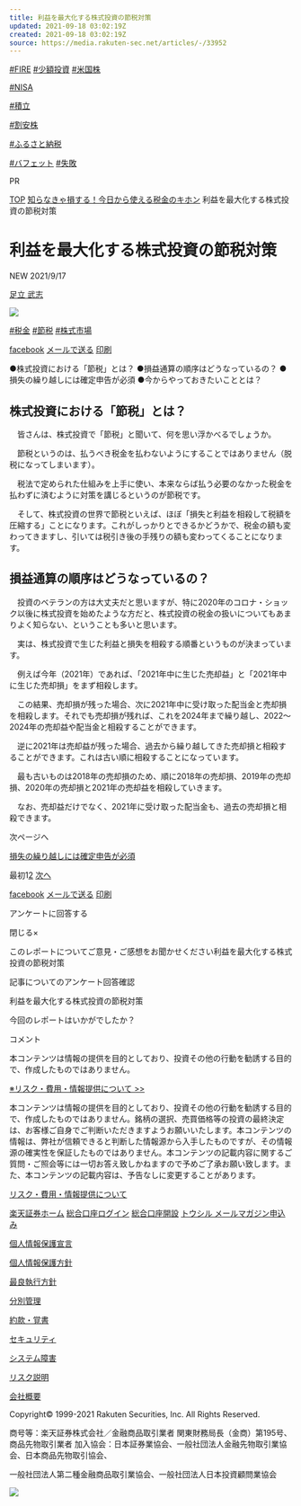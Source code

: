 ```yaml
---
title: 利益を最大化する株式投資の節税対策
updated: 2021-09-18 03:02:19Z
created: 2021-09-18 03:02:19Z
source: https://media.rakuten-sec.net/articles/-/33952
---
```


 [#FIRE](https://media.rakuten-sec.net/ud/theme_simple/theme_code/FIRE)
 [#少額投資](https://media.rakuten-sec.net/ud/theme_simple/theme_code/shougaku)
 [#米国株](https://media.rakuten-sec.net/ud/theme_simple/theme_code/US-stocks)

 [#NISA](https://media.rakuten-sec.net/ud/theme_simple/theme_code/tsumitatenisa-beginner)

 [#積立](https://media.rakuten-sec.net/search?fulltext=%E7%A9%8D%E7%AB%8B%E6%8A%95%E8%B3%87)

 [#割安株](https://media.rakuten-sec.net/ud/theme_simple/theme_code/growth-vs-value)

 [#ふるさと納税](https://media.rakuten-sec.net/ud/theme_simple/theme_code/furusato-nozei)

 [#バフェット](https://media.rakuten-sec.net/ud/theme_simple/theme_code/buffett)
 [#失敗](https://media.rakuten-sec.net/ud/theme_simple/theme_code/shippai-rule)

PR

 [TOP](https://media.rakuten-sec.net/)  [知らなきゃ損する！今日から使える税金のキホン](https://media.rakuten-sec.net/category/inheritance)  利益を最大化する株式投資の節税対策

# 利益を最大化する株式投資の節税対策

 NEW 2021/9/17

[足立 武志](https://media.rakuten-sec.net/list/authors/article?author_name=%E8%B6%B3%E7%AB%8B+%E6%AD%A6%E5%BF%97)

 ![](https://m-rakuten.ismcdn.jp/mwimgs/8/b/1100/img_8bc40cf381ec4078c3cae5ff204f092e89085.jpg)

 [#税金](https://media.rakuten-sec.net/search?keyword%5B%5D=%E7%A8%8E%E9%87%91)  [#節税](https://media.rakuten-sec.net/search?keyword%5B%5D=%E7%AF%80%E7%A8%8E)  [#株式市場](https://media.rakuten-sec.net/search?keyword%5B%5D=%E6%A0%AA%E5%BC%8F%E5%B8%82%E5%A0%B4)

 [facebook](http://www.facebook.com/share.php?u=https://media.rakuten-sec.net/articles/-/33952)  [メールで送る](mailto:?subject=%E5%88%A9%E7%9B%8A%E3%82%92%E6%9C%80%E5%A4%A7%E5%8C%96%E3%81%99%E3%82%8B%E6%A0%AA%E5%BC%8F%E6%8A%95%E8%B3%87%E3%81%AE%E7%AF%80%E7%A8%8E%E5%AF%BE%E7%AD%96&body=%E6%A5%BD%E5%A4%A9%E8%A8%BC%E5%88%B8%E3%83%88%E3%82%A6%E3%82%B7%E3%83%AB%E3%81%AE%E8%A8%98%E4%BA%8B%E3%82%92%E3%82%B7%E3%82%A7%E3%82%A2%0A%E5%88%A9%E7%9B%8A%E3%82%92%E6%9C%80%E5%A4%A7%E5%8C%96%E3%81%99%E3%82%8B%E6%A0%AA%E5%BC%8F%E6%8A%95%E8%B3%87%E3%81%AE%E7%AF%80%E7%A8%8E%E5%AF%BE%E7%AD%96%0Ahttps://media.rakuten-sec.net/articles/-/33952)  [印刷](https://media.rakuten-sec.net/articles/print/33952)

●株式投資における「節税」とは？
●損益通算の順序はどうなっているの？
●損失の繰り越しには確定申告が必須
●今からやっておきたいこととは？

## 株式投資における「節税」とは？

　皆さんは、株式投資で「節税」と聞いて、何を思い浮かべるでしょうか。

　節税というのは、払うべき税金を払わないようにすることではありません（脱税になってしまいます）。

　税法で定められた仕組みを上手に使い、本来ならば払う必要のなかった税金を払わずに済むように対策を講じるというのが節税です。

　そして、株式投資の世界で節税といえば、ほぼ「損失と利益を相殺して税額を圧縮する」ことになります。これがしっかりとできるかどうかで、税金の額も変わってきますし、引いては税引き後の手残りの額も変わってくることになります。

## 損益通算の順序はどうなっているの？

　投資のベテランの方は大丈夫だと思いますが、特に2020年のコロナ・ショック以後に株式投資を始めたような方だと、株式投資の税金の扱いについてもあまりよく知らない、ということも多いと思います。

　実は、株式投資で生じた利益と損失を相殺する順番というものが決まっています。

　例えば今年（2021年）であれば、「2021年中に生じた売却益」と「2021年中に生じた売却損」をまず相殺します。

　この結果、売却損が残った場合、次に2021年中に受け取った配当金と売却損を相殺します。それでも売却損が残れば、これを2024年まで繰り越し、2022～2024年の売却益や配当金と相殺することができます。

　逆に2021年は売却益が残った場合、過去から繰り越してきた売却損と相殺することができます。これは古い順に相殺することになっています。

　最も古いものは2018年の売却損のため、順に2018年の売却損、2019年の売却損、2020年の売却損と2021年の売却益を相殺していきます。

　なお、売却益だけでなく、2021年に受け取った配当金も、過去の売却損と相殺できます。

次ページへ

[損失の繰り越しには確定申告が必須](https://media.rakuten-sec.net/articles/-/33952?page=2)

 最初1[2](https://media.rakuten-sec.net/articles/-/33952?page=2)  [次へ](https://media.rakuten-sec.net/articles/-/33952?page=2)

 [facebook](http://www.facebook.com/share.php?u=https://media.rakuten-sec.net/articles/-/33952)  [メールで送る](mailto:?subject=%E5%88%A9%E7%9B%8A%E3%82%92%E6%9C%80%E5%A4%A7%E5%8C%96%E3%81%99%E3%82%8B%E6%A0%AA%E5%BC%8F%E6%8A%95%E8%B3%87%E3%81%AE%E7%AF%80%E7%A8%8E%E5%AF%BE%E7%AD%96&body=%E6%A5%BD%E5%A4%A9%E8%A8%BC%E5%88%B8%E3%83%88%E3%82%A6%E3%82%B7%E3%83%AB%E3%81%AE%E8%A8%98%E4%BA%8B%E3%82%92%E3%82%B7%E3%82%A7%E3%82%A2%0A%E5%88%A9%E7%9B%8A%E3%82%92%E6%9C%80%E5%A4%A7%E5%8C%96%E3%81%99%E3%82%8B%E6%A0%AA%E5%BC%8F%E6%8A%95%E8%B3%87%E3%81%AE%E7%AF%80%E7%A8%8E%E5%AF%BE%E7%AD%96%0Ahttps://media.rakuten-sec.net/articles/-/33952)  [印刷](https://media.rakuten-sec.net/articles/print/33952)

 アンケートに回答する

閉じる×

このレポートについてご意見・ご感想をお聞かせください利益を最大化する株式投資の節税対策

記事についてのアンケート回答確認

利益を最大化する株式投資の節税対策

今回のレポートはいかがでしたか？

コメント

本コンテンツは情報の提供を目的としており、投資その他の行動を勧誘する目的で、作成したものではありません。

[※リスク・費用・情報提供について >>](https://www.rakuten-sec.co.jp/web/company/risk.html)

本コンテンツは情報の提供を目的としており、投資その他の行動を勧誘する目的で、作成したものではありません。銘柄の選択、売買価格等の投資の最終決定は、お客様ご自身でご判断いただきますようお願いいたします。本コンテンツの情報は、弊社が信頼できると判断した情報源から入手したものですが、その情報源の確実性を保証したものではありません。本コンテンツの記載内容に関するご質問・ご照会等には一切お答え致しかねますので予めご了承お願い致します。また、本コンテンツの記載内容は、予告なしに変更することがあります。

[リスク・費用・情報提供について](https://www.rakuten-sec.co.jp/web/company/risk.html)

 [楽天証券ホーム](https://www.rakuten-sec.co.jp)  [総合口座ログイン](https://www.rakuten-sec.co.jp/ITS/V_ACT_Login.html)  [総合口座開設](https://www.rakuten-sec.co.jp/web/account/rsec.html)  [トウシル メールマガジン申込み](https://www.rakuten-sec.co.jp/cgi-bin/CTS/Direct_Login.cgi?homeid=USER&type=account&sub_type=&local=acc_mail_magazine_select&eventType=init)

[個人情報保護宣言](https://www.rakuten-sec.co.jp/web/company/privacy.html)

[個人情報保護方針](https://www.rakuten-sec.co.jp/web/company/privacy_policy.html)

[最良執行方針](https://www.rakuten-sec.co.jp/web/company/best_execution_policy.html)

[分別管理](https://www.rakuten-sec.co.jp/web/company/separate.html)

[約款・覚書](https://www.rakuten-sec.co.jp/web/company/document)

[セキュリティ](https://www.rakuten-sec.co.jp/web/support/security)

[システム障害](https://www.rakuten-sec.co.jp/web/company/failure)

[リスク説明](https://www.rakuten-sec.co.jp/web/company/risk.html)

[会社概要](https://www.rakuten-sec.co.jp/web/company/profile)

Copyright© 1999-2021 Rakuten Securities, Inc. All Rights Reserved.

商号等：楽天証券株式会社／金融商品取引業者 関東財務局長（金商）第195号、商品先物取引業者 加入協会：日本証券業協会、一般社団法人金融先物取引業協会、日本商品先物取引協会、

一般社団法人第二種金融商品取引業協会、一般社団法人日本投資顧問業協会

[![](https://m-rakuten.ismcdn.jp/common/toushiru/images/assets/Securities_pc_32px_white.svg)](https://www.rakuten-sec.co.jp)